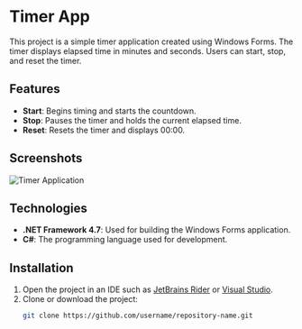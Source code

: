 # Timer App

This project is a simple timer application created using Windows Forms. The timer displays elapsed time in minutes and seconds. Users can start, stop, and reset the timer.

## Features

- **Start**: Begins timing and starts the countdown.
- **Stop**: Pauses the timer and holds the current elapsed time.
- **Reset**: Resets the timer and displays 00:00.

## Screenshots

![Timer Application](https://github.com/rumeysaulusoy/TimerApp/raw/main/timerapp.png)


## Technologies

- **.NET Framework 4.7**: Used for building the Windows Forms application.
- **C#**: The programming language used for development.

## Installation

1. Open the project in an IDE such as [JetBrains Rider](https://www.jetbrains.com/rider/) or [Visual Studio](https://visualstudio.microsoft.com/).
2. Clone or download the project:
   ```bash
   git clone https://github.com/username/repository-name.git



